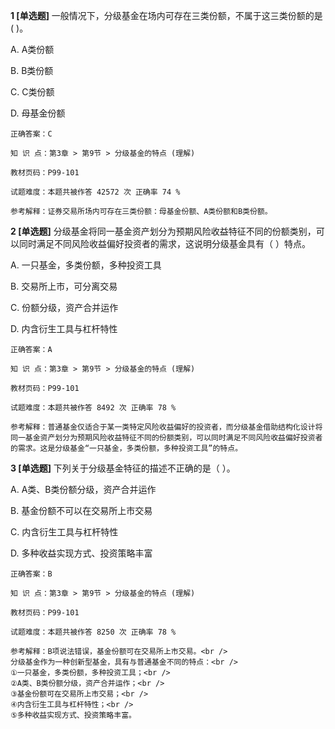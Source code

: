 **1 [单选题]** 一般情况下，分级基金在场内可存在三类份额，不属于这三类份额的是(        )。

A. A类份额

B. B类份额

C. C类份额

D. 母基金份额 

```
正确答案：C

知 识 点：第3章 > 第9节 > 分级基金的特点 (理解)

教材页码：P99-101

试题难度：本题共被作答 42572 次 正确率 74 %

参考解释：证券交易所场内可存在三类份额：母基金份额、A类份额和B类份额。
```


**2 [单选题]** 分级基金将同一基金资产划分为预期风险收益特征不同的份额类别，可以同时满足不同风险收益偏好投资者的需求，这说明分级基金具有（       ）特点。

A. 一只基金，多类份额，多种投资工具

B. 交易所上市，可分离交易

C. 份额分级，资产合并运作

D. 内含衍生工具与杠杆特性

```
正确答案：A

知 识 点：第3章 > 第9节 > 分级基金的特点 (理解)

教材页码：P99-101

试题难度：本题共被作答 8492 次 正确率 78 %

参考解释：普通基金仅适合于某一类特定风险收益偏好的投资者，而分级基金借助结构化设计将同一基金资产划分为预期风险收益特征不同的份额类别，可以同时满足不同风险收益偏好投资者的需求。这是分级基金“一只基金，多类份额，多种投资工具”的特点。
```


**3 [单选题]** 下列关于分级基金特征的描述不正确的是（       ）。

A. A类、B类份额分级，资产合并运作

B. 基金份额不可以在交易所上市交易

C. 内含衍生工具与杠杆特性

D. 多种收益实现方式、投资策略丰富

```
正确答案：B

知 识 点：第3章 > 第9节 > 分级基金的特点 (理解)

教材页码：P99-101

试题难度：本题共被作答 8250 次 正确率 78 %

参考解释：B项说法错误，基金份额可在交易所上市交易。<br />
分级基金作为一种创新型基金，具有与普通基金不同的特点：<br />
①一只基金，多类份额，多种投资工具；<br />
②A类、B类份额分级，资产合并运作；<br />
③基金份额可在交易所上市交易；<br />
④内含衍生工具与杠杆特性；<br />
⑤多种收益实现方式、投资策略丰富。
```

